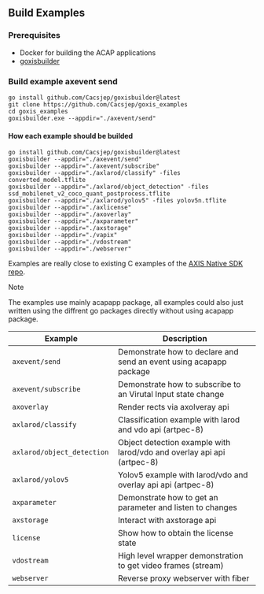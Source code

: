## Build Examples 

### Prerequisites
- Docker for building the ACAP applications
- [goxisbuilder](https://github.com/Cacsjep/goxisbuilder)


### Build example axevent send
``` shell
go install github.com/Cacsjep/goxisbuilder@latest
git clone https://github.com/Cacsjep/goxis_examples
cd goxis_examples
goxisbuilder.exe --appdir="./axevent/send"
```

#### How each example should be builded
``` shell
go install github.com/Cacsjep/goxisbuilder@latest
goxisbuilder --appdir="./axevent/send"
goxisbuilder --appdir="./axevent/subscribe"
goxisbuilder --appdir="./axlarod/classify" -files converted_model.tflite
goxisbuilder --appdir="./axlarod/object_detection" -files ssd_mobilenet_v2_coco_quant_postprocess.tflite
goxisbuilder --appdir="./axlarod/yolov5" -files yolov5n.tflite
goxisbuilder --appdir="./axlicense" 
goxisbuilder --appdir="./axoverlay"
goxisbuilder --appdir="./axparameter"
goxisbuilder --appdir="./axstorage"
goxisbuilder --appdir="./vapix"
goxisbuilder --appdir="./vdostream"
goxisbuilder --appdir="./webserver"
```

Examples are really close to existing C examples of the [AXIS Native SDK repo](https://github.com/AxisCommunications/acap-native-sdk-examples).

> [!NOTE]  
> The examples use mainly acapapp package, all examples could also just written using the diffrent
go packages directly without using acapapp package.

| Example         | Description |
|-----------------|--------------|
| `axevent/send`	            | Demonstrate how to declare and send an event using acapapp package     |
| `axevent/subscribe`	        | Demonstrate how to subscribe to an Virutal Input state change          |
| `axoverlay`	                | Render rects via axolveray api                                         |
| `axlarod/classify`	        | Classification example with larod and vdo api  (artpec-8)              |
| `axlarod/object_detection`	| Object detection example with larod/vdo and overlay api api  (artpec-8)|
| `axlarod/yolov5           `	| Yolov5 example with larod/vdo and overlay api api  (artpec-8)          |
| `axparameter`                 | Demonstrate how to get an parameter and listen to changes              |
| `axstorage`                   | Interact with axstorage api                                            |
| `license` 	                | Show how to obtain the license state                                   |
| `vdostream` 	                | High level wrapper demonstration to get video frames (stream)          |
| `webserver`                   | Reverse proxy webserver with fiber                                     |